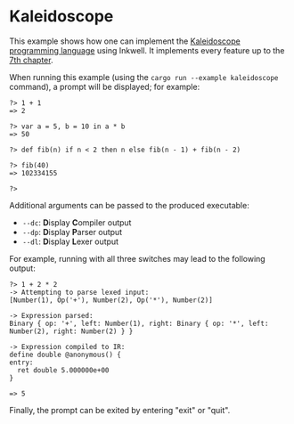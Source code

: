 # Kaleidoscope

This example shows how one can implement the [Kaleidoscope programming language](https://llvm.org/docs/tutorial/index.html) using Inkwell.
It implements every feature up to the [7th chapter](https://llvm.org/docs/tutorial/LangImpl07.html).

When running this example (using the `cargo run --example kaleidoscope` command), a prompt will be displayed; for example:

```
?> 1 + 1
=> 2

?> var a = 5, b = 10 in a * b
=> 50

?> def fib(n) if n < 2 then n else fib(n - 1) + fib(n - 2)

?> fib(40)
=> 102334155

?>
```

Additional arguments can be passed to the produced executable:
- `--dc`: **D**isplay **C**ompiler output
- `--dp`: **D**isplay **P**arser output
- `--dl`: **D**isplay **L**exer output

For example, running with all three switches may lead to the following output:
```
?> 1 + 2 * 2
-> Attempting to parse lexed input:
[Number(1), Op('+'), Number(2), Op('*'), Number(2)]

-> Expression parsed:
Binary { op: '+', left: Number(1), right: Binary { op: '*', left: Number(2), right: Number(2) } }

-> Expression compiled to IR:
define double @anonymous() {
entry:
  ret double 5.000000e+00
}

=> 5
```

Finally, the prompt can be exited by entering "exit" or "quit".
